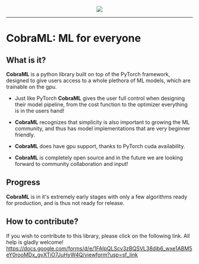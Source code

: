 <div align="center">
  <img src="https://user-images.githubusercontent.com/62492215/126851104-512dc9ec-6e6b-4ef3-91d5-df2eb339af75.png"><br>
</div>

____

# CobraML: ML for everyone
## What is it?

**CobraML** is a python library built on top of the PyTorch framework, 
designed to give users access to a whole plethora of ML models, which are trainable
on the gpu.

- Just like PyTorch **CobraML** gives 
the user full control when designing their model pipeline, 
  from the cost function to the optimizer
everything is in the users hand!
  
- **CobraML** recognizes that simplicity is also important to growing the ML community,
and thus has model implementations that are very beginner friendly.
  
- **CobraML** does have gpu support, thanks to PyTorch cuda availability.
  
- **CobraML** is completely open source and in the future we are looking 
forward to community collaboration and input!

## Progress


**CobraML** is in it's extremely early stages with only a few algorithms ready for production, and is thus not ready for release.

## How to contribute?


If you wish to contribute to this library, please click on the following link. 
All help is gladly welcome! https://docs.google.com/forms/d/e/1FAIpQLScv3zBQSVL38dib6_wxe1ABM5eY0rooMDx_gvXTiO7JuHyW4Q/viewform?usp=sf_link



